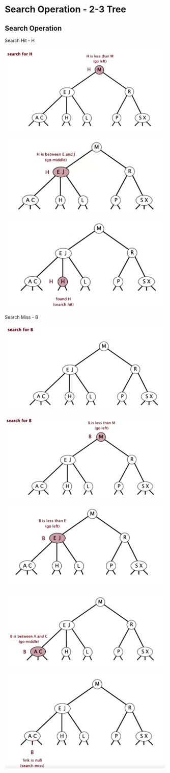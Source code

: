# Search Operation - 2-3 Tree

## Search Operation

Search Hit - H

![](../../.gitbook/assets/image%20%2869%29.png)

![](../../.gitbook/assets/image%20%2857%29.png)

![](../../.gitbook/assets/image%20%2842%29.png)

Search Miss - B

![](../../.gitbook/assets/image%20%2871%29.png)

![](../../.gitbook/assets/image%20%2852%29.png)

![](../../.gitbook/assets/image%20%2840%29.png)

![](../../.gitbook/assets/image%20%2853%29.png)

![](../../.gitbook/assets/image%20%2850%29.png)



